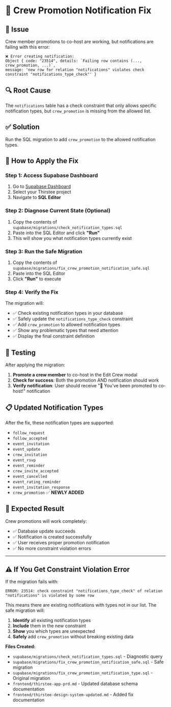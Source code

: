 # 🔔 Crew Promotion Notification Fix

## 🎯 **Issue**
Crew member promotions to co-host are working, but notifications are failing with this error:
```
❌ Error creating notification: 
Object { code: "23514", details: `Failing row contains (..., crew_promotion, ...)`, 
message: 'new row for relation "notifications" violates check constraint "notifications_type_check"' }
```

## 🔍 **Root Cause**
The `notifications` table has a check constraint that only allows specific notification types, but `crew_promotion` is missing from the allowed list.

## ✅ **Solution**
Run the SQL migration to add `crew_promotion` to the allowed notification types.

## 🚀 **How to Apply the Fix**

### **Step 1: Access Supabase Dashboard**
1. Go to [Supabase Dashboard](https://supabase.com/dashboard)
2. Select your Thirstee project
3. Navigate to **SQL Editor**

### **Step 2: Diagnose Current State (Optional)**
1. Copy the contents of `supabase/migrations/check_notification_types.sql`
2. Paste into the SQL Editor and click **"Run"**
3. This will show you what notification types currently exist

### **Step 3: Run the Safe Migration**
1. Copy the contents of `supabase/migrations/fix_crew_promotion_notification_safe.sql`
2. Paste into the SQL Editor
3. Click **"Run"** to execute

### **Step 4: Verify the Fix**
The migration will:
- ✅ Check existing notification types in your database
- ✅ Safely update the `notifications_type_check` constraint
- ✅ Add `crew_promotion` to allowed notification types
- ✅ Show any problematic types that need attention
- ✅ Display the final constraint definition

## 🧪 **Testing**
After applying the migration:
1. **Promote a crew member** to co-host in the Edit Crew modal
2. **Check for success**: Both the promotion AND notification should work
3. **Verify notification**: User should receive "👑 You've been promoted to co-host!" notification

## 📋 **Updated Notification Types**
After the fix, these notification types are supported:
- `follow_request`
- `follow_accepted` 
- `event_invitation`
- `event_update`
- `crew_invitation`
- `event_rsvp`
- `event_reminder`
- `crew_invite_accepted`
- `event_cancelled`
- `event_rating_reminder`
- `event_invitation_response`
- `crew_promotion` ✅ **NEWLY ADDED**

## 🎉 **Expected Result**
Crew promotions will work completely:
- ✅ Database update succeeds
- ✅ Notification is created successfully
- ✅ User receives proper promotion notification
- ✅ No more constraint violation errors

---

## ⚠️ **If You Get Constraint Violation Error**

If the migration fails with:
```
ERROR: 23514: check constraint "notifications_type_check" of relation "notifications" is violated by some row
```

This means there are existing notifications with types not in our list. The safe migration will:
1. **Identify** all existing notification types
2. **Include** them in the new constraint
3. **Show** you which types are unexpected
4. **Safely** add `crew_promotion` without breaking existing data

**Files Created:**
- `supabase/migrations/check_notification_types.sql` - Diagnostic query
- `supabase/migrations/fix_crew_promotion_notification_safe.sql` - Safe migration
- `supabase/migrations/fix_crew_promotion_notification_type.sql` - Original migration
- `frontend/thirstee-app-prd.md` - Updated database schema documentation
- `frontend/thirstee-design-system-updated.md` - Added fix documentation
